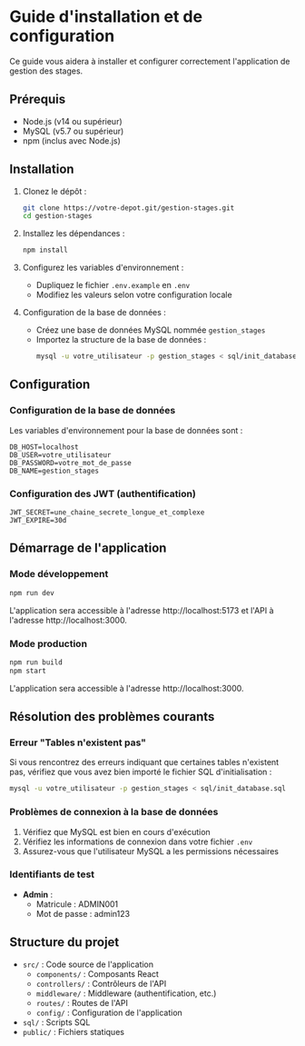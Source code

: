 # Guide d'installation et de configuration

Ce guide vous aidera à installer et configurer correctement l'application de gestion des stages.

## Prérequis

- Node.js (v14 ou supérieur)
- MySQL (v5.7 ou supérieur)
- npm (inclus avec Node.js)

## Installation

1. Clonez le dépôt :
   ```bash
   git clone https://votre-depot.git/gestion-stages.git
   cd gestion-stages
   ```

2. Installez les dépendances :
   ```bash
   npm install
   ```

3. Configurez les variables d'environnement :
   - Dupliquez le fichier `.env.example` en `.env`
   - Modifiez les valeurs selon votre configuration locale

4. Configuration de la base de données :
   - Créez une base de données MySQL nommée `gestion_stages`
   - Importez la structure de la base de données :
     ```bash
     mysql -u votre_utilisateur -p gestion_stages < sql/init_database.sql
     ```

## Configuration

### Configuration de la base de données

Les variables d'environnement pour la base de données sont :

```
DB_HOST=localhost
DB_USER=votre_utilisateur
DB_PASSWORD=votre_mot_de_passe
DB_NAME=gestion_stages
```

### Configuration des JWT (authentification)

```
JWT_SECRET=une_chaine_secrete_longue_et_complexe
JWT_EXPIRE=30d
```

## Démarrage de l'application

### Mode développement

```bash
npm run dev
```

L'application sera accessible à l'adresse http://localhost:5173 et l'API à l'adresse http://localhost:3000.

### Mode production

```bash
npm run build
npm start
```

L'application sera accessible à l'adresse http://localhost:3000.

## Résolution des problèmes courants

### Erreur "Tables n'existent pas"

Si vous rencontrez des erreurs indiquant que certaines tables n'existent pas, vérifiez que vous avez bien importé le fichier SQL d'initialisation :

```bash
mysql -u votre_utilisateur -p gestion_stages < sql/init_database.sql
```

### Problèmes de connexion à la base de données

1. Vérifiez que MySQL est bien en cours d'exécution
2. Vérifiez les informations de connexion dans votre fichier `.env`
3. Assurez-vous que l'utilisateur MySQL a les permissions nécessaires

### Identifiants de test

- **Admin** : 
  - Matricule : ADMIN001
  - Mot de passe : admin123

## Structure du projet

- `src/` : Code source de l'application
  - `components/` : Composants React
  - `controllers/` : Contrôleurs de l'API
  - `middleware/` : Middleware (authentification, etc.)
  - `routes/` : Routes de l'API
  - `config/` : Configuration de l'application
- `sql/` : Scripts SQL
- `public/` : Fichiers statiques 